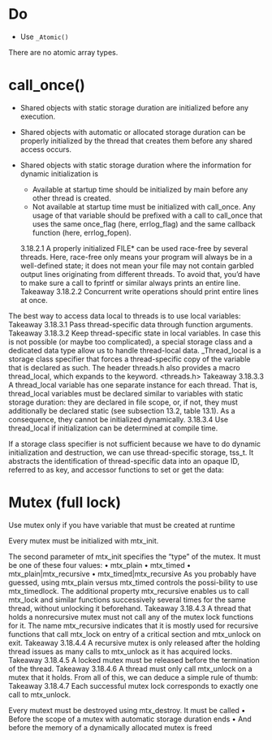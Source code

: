 #                  Do

- Use `_Atomic()`

There are no atomic array types. 

#                  call_once()

- Shared objects with static storage duration are initialized before any execution. 
- Shared objects with automatic or allocated storage duration can be properly initialized by the thread that creates them before any shared access occurs. 
- Shared objects with static storage duration where the information for dynamic initialization is 
    - Available at startup time should be initialized by main before any other thread is created. 
    - Not available at startup time must be initialized with call_once.  Any usage of that variable should be prefixed with a call to call_once that uses the same once_flag (here, errlog_flag) and the same callback function (here, errlog_fopen). 

    3.18.2.1 A properly initialized FILE* can be used race-free by several threads. Here, race-free only means your program will always be in a well-defined state; it does not mean your file may not contain garbled output lines originating from different threads. To avoid that, you’d have to make sure a call to fprintf or similar always prints an entire line. Takeaway 3.18.2.2 Concurrent write operations should print entire lines at once. 

The best way to access data local to threads is to use local variables: Takeaway 3.18.3.1 Pass thread-specific data through function arguments. Takeaway 3.18.3.2 Keep thread-specific state in local variables. 
In case this is not possible (or maybe too complicated), a special storage class and a dedicated data type allow us to handle thread-local data. _Thread_local is a storage class specifier that forces a thread-specific copy of the variable that is declared as such. The header threads.h also provides a macro thread_local, which expands to the keyword. <threads.h> Takeaway 3.18.3.3 A thread_local variable has one separate instance for each thread. That is, thread_local variables must be declared similar to variables with static storage duration: they are declared in file scope, or, if not, they must additionally be declared static (see subsection 13.2, table 13.1). As a consequence, they cannot be initialized dynamically. 3.18.3.4 Use thread_local if initialization can be determined at compile time. 

If a storage class specifier is not sufficient because we have to do dynamic initialization and destruction, we can use thread-specific storage, tss_t. It abstracts the identification of thread-specific data into an opaque ID, referred to as key, and accessor functions to set or get the data:

# Mutex (full lock)

Use mutex only if you have variable that must be created at runtime

Every mutex must be initialized with mtx_init.

The second parameter of mtx_init specifies the “type” of the mutex. It must be one of these four values:
• mtx_plain • mtx_timed • mtx_plain|mtx_recursive • mtx_timed|mtx_recursive As you probably have guessed, using mtx_plain versus mtx_timed controls the possi-bility to use mtx_timedlock. The additional property mtx_recursive enables us to call mtx_lock and similar functions successively several times for the same thread, without unlocking it beforehand.
Takeaway 3.18.4.3 A thread that holds a nonrecursive mutex must not call any of the mutex lock functions for it.
The name mtx_recursive indicates that it is mostly used for recursive functions that call mtx_lock on entry of a critical section and mtx_unlock on exit.
Takeaway 3.18.4.4 A recursive mutex is only released after the holding thread issues as many calls to mtx_unlock as it has acquired locks.
Takeaway 3.18.4.5 A locked mutex must be released before the termination of the thread.
Takeaway 3.18.4.6 A thread must only call mtx_unlock on a mutex that it holds.
From all of this, we can deduce a simple rule of thumb:
Takeaway 3.18.4.7 Each successful mutex lock corresponds to exactly one call to mtx_unlock.

Every mutext must be destroyed using mtx_destroy. It must be called • Before the scope of a mutex with automatic storage duration ends • And before the memory of a dynamically allocated mutex is freed